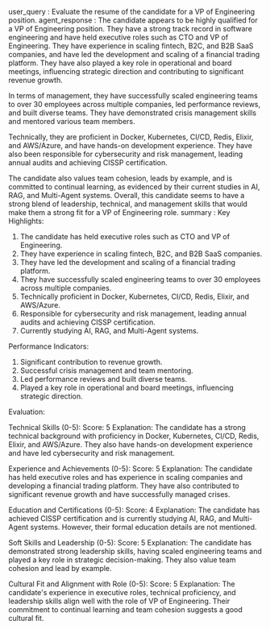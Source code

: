 user_query : Evaluate the resume of the candidate for a VP of Engineering position.
agent_response : The candidate appears to be highly qualified for a VP of Engineering position. They have a strong track record in software engineering and have held executive roles such as CTO and VP of Engineering. They have experience in scaling fintech, B2C, and B2B SaaS companies, and have led the development and scaling of a financial trading platform. They have also played a key role in operational and board meetings, influencing strategic direction and contributing to significant revenue growth. 

In terms of management, they have successfully scaled engineering teams to over 30 employees across multiple companies, led performance reviews, and built diverse teams. They have demonstrated crisis management skills and mentored various team members. 

Technically, they are proficient in Docker, Kubernetes, CI/CD, Redis, Elixir, and AWS/Azure, and have hands-on development experience. They have also been responsible for cybersecurity and risk management, leading annual audits and achieving CISSP certification. 

The candidate also values team cohesion, leads by example, and is committed to continual learning, as evidenced by their current studies in AI, RAG, and Multi-Agent systems. Overall, this candidate seems to have a strong blend of leadership, technical, and management skills that would make them a strong fit for a VP of Engineering role.
summary : Key Highlights:
1. The candidate has held executive roles such as CTO and VP of Engineering.
2. They have experience in scaling fintech, B2C, and B2B SaaS companies.
3. They have led the development and scaling of a financial trading platform.
4. They have successfully scaled engineering teams to over 30 employees across multiple companies.
5. Technically proficient in Docker, Kubernetes, CI/CD, Redis, Elixir, and AWS/Azure.
6. Responsible for cybersecurity and risk management, leading annual audits and achieving CISSP certification.
7. Currently studying AI, RAG, and Multi-Agent systems.

Performance Indicators:
1. Significant contribution to revenue growth.
2. Successful crisis management and team mentoring.
3. Led performance reviews and built diverse teams.
4. Played a key role in operational and board meetings, influencing strategic direction.

Evaluation:

Technical Skills (0-5):
Score: 5
Explanation: The candidate has a strong technical background with proficiency in Docker, Kubernetes, CI/CD, Redis, Elixir, and AWS/Azure. They also have hands-on development experience and have led cybersecurity and risk management.

Experience and Achievements (0-5):
Score: 5
Explanation: The candidate has held executive roles and has experience in scaling companies and developing a financial trading platform. They have also contributed to significant revenue growth and have successfully managed crises.

Education and Certifications (0-5):
Score: 4
Explanation: The candidate has achieved CISSP certification and is currently studying AI, RAG, and Multi-Agent systems. However, their formal education details are not mentioned.

Soft Skills and Leadership (0-5):
Score: 5
Explanation: The candidate has demonstrated strong leadership skills, having scaled engineering teams and played a key role in strategic decision-making. They also value team cohesion and lead by example.

Cultural Fit and Alignment with Role (0-5):
Score: 5
Explanation: The candidate's experience in executive roles, technical proficiency, and leadership skills align well with the role of VP of Engineering. Their commitment to continual learning and team cohesion suggests a good cultural fit.

